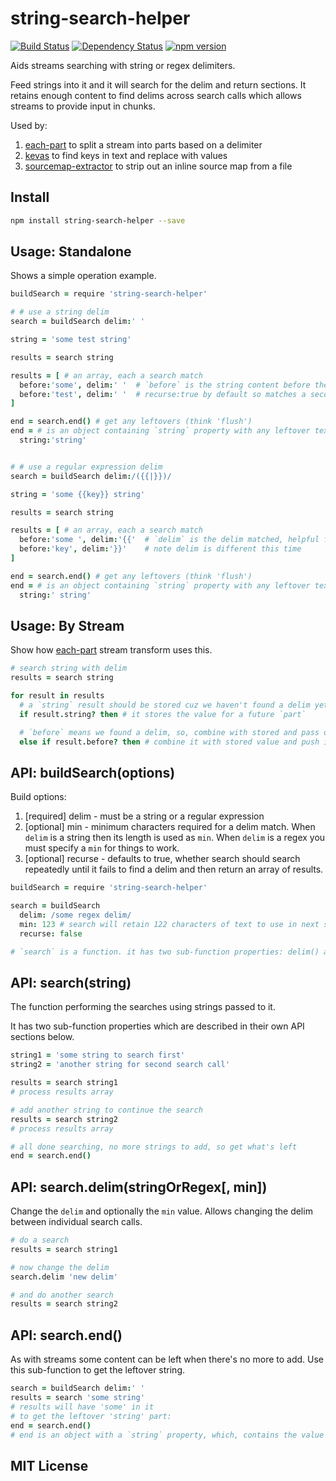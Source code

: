 # string-search-helper
[![Build Status](https://travis-ci.org/elidoran/node-stream-search-helper.svg?branch=master)](https://travis-ci.org/elidoran/node-stream-search-helper)
[![Dependency Status](https://gemnasium.com/elidoran/node-stream-search-helper.png)](https://gemnasium.com/elidoran/node-stream-search-helper)
[![npm version](https://badge.fury.io/js/stream-search-helper.svg)](http://badge.fury.io/js/stream-search-helper)

Aids streams searching with string or regex delimiters.

Feed strings into it and it will search for the delim and return sections. It retains enough content to find delims across search calls which allows streams to provide input in chunks.

Used by:

1. [each-part](https://github.com/elidoran/node-each-part) to split a stream into parts based on a delimiter
2. [kevas](https://github.com/elidoran/node-kevas) to find keys in text and replace with values
3. [sourcemap-extractor](https://github.com/elidoran/node-sourcemap-extractor) to strip out an inline source map from a file

## Install

```sh
npm install string-search-helper --save
```

## Usage: Standalone

Shows a simple operation example.

```coffeescript
buildSearch = require 'string-search-helper'

# # use a string delim
search = buildSearch delim:' '

string = 'some test string'

results = search string

results = [ # an array, each a search match
  before:'some', delim:' '  # `before` is the string content before the delim
  before:'test', delim:' '  # recurse:true by default so matches a second time
]

end = search.end() # get any leftovers (think 'flush')
end = # is an object containing `string` property with any leftover text
  string:'string'


# # use a regular expression delim
search = buildSearch delim:/({{|}})/

string = 'some {{key}} string'

results = search string

results = [ # an array, each a search match
  before:'some ', delim:'{{'  # `delim` is the delim matched, helpful for regex
  before:'key', delim:'}}'    # note delim is different this time
]

end = search.end() # get any leftovers (think 'flush')
end = # is an object containing `string` property with any leftover text
  string:' string'

```

## Usage: By Stream

Show how [each-part]() stream transform uses this.

```coffeescript
# search string with delim
results = search string

for result in results
  # a `string` result should be stored cuz we haven't found a delim yet
  if result.string? then # it stores the value for a future `part`

  # `before` means we found a delim, so, combine with stored and pass on
  else if result.before? then # combine it with stored value and push it
```

## API: buildSearch(options)

Build options:

1. [required] delim - must be a string or a regular expression
2. [optional] min - minimum characters required for a delim match. When `delim` is a string then its length is used as `min`. When `delim` is a regex you must specify a `min` for things to work.
3. [optional] recurse - defaults to true, whether search should search repeatedly until it fails to find a delim and then return an array of results.

```coffeescript
buildSearch = require 'string-search-helper'

search = buildSearch
  delim: /some regex delim/
  min: 123 # search will retain 122 characters of text to use in next search (123 - 1)
  recurse: false

# `search` is a function. it has two sub-function properties: delim() and end()
```

## API: search(string)

The function performing the searches using strings passed to it.

It has two sub-function properties which are described in their own API sections below.

```coffeescript
string1 = 'some string to search first'
string2 = 'another string for second search call'

results = search string1
# process results array

# add another string to continue the search
results = search string2
# process results array

# all done searching, no more strings to add, so get what's left
end = search.end()
```


## API: search.delim(stringOrRegex[, min])

Change the `delim` and optionally the `min` value. Allows changing the delim between individual search calls.

```coffeescript
# do a search
results = search string1

# now change the delim
search.delim 'new delim'

# and do another search
results = search string2
```


## API: search.end()

As with streams some content can be left when there's no more to add. Use this sub-function to get the leftover string.

```coffeescript
search = buildSearch delim:' '
results = search 'some string'
# results will have 'some' in it
# to get the leftover 'string' part:
end = search.end()
# end is an object with a `string` property, which, contains the value 'string'
```

## MIT License
